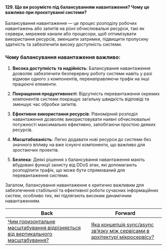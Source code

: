 #### 129. Що ви розумієте під балансуванням навантаження? Чому це важливо при проєктуванні системи?

Балансування навантаження — це процес розподілу робочих навантажень або запитів на різні обчислювальні ресурси, такі як сервери, мережеві канали або процесори, щоб оптимізувати використання ресурсів, зменшити затримки, підвищити пропускну здатність та забезпечити високу доступність системи.

### Чому балансування навантаження важливо:

1. **Висока доступність та надійність**: Балансування навантаження дозволяє забезпечити безперервну роботу системи навіть у разі відмови одного з компонентів, перенаправляючи трафік на інші працюючі елементи.

2. **Покращення продуктивності**: Відсутність перевантаження окремих компонентів системи покращує загальну швидкість відповіді та зменшує час обробки запитів.

3. **Ефективне використання ресурсів**: Рівномірний розподіл навантаження дозволяє використовувати наявні обчислювальні потужності максимально ефективно, запобігаючи простою деяких ресурсів.

4. **Масштабованість**: Легко додавати нові ресурси до системи без значного впливу на вже існуючі компоненти, що важливо для зростаючих проектів.

5. **Безпека**: Деякі рішення з балансування навантаження мають вбудовані функції захисту від DDoS атак, які допомагають розподілити трафік, що може бути спрямований для перевантаження системи.

Загалом, балансування навантаження є критично важливим для забезпечення стабільної та ефективної роботи сучасних інформаційних систем, особливо тих, які підлягають високим динамічним навантаженням.

| Back | Forward |
|---|---|
| [Чим горизонтальне масштабування відрізняється від вертикального масштабування?](/ua/middle/system-design/what-is-the-difference-between-horizontal-and-vertical-zooming.md)  | [Яка концепція sync/async зв’язку між сервісами в архітектурі мікросервісу?](/ua/middle/system-design/what-is-the-concept-of-syncasync-communication-between-services-in-microservices-architecture.md) |
